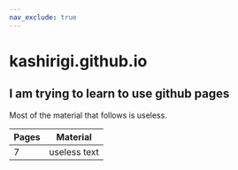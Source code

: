 ```yaml
---
nav_exclude: true
---
```


# kashirigi.github.io

## I am trying to learn to use github pages

Most of the material that follows is useless.

|Pages| Material|
|---|---|
|7|useless text|
